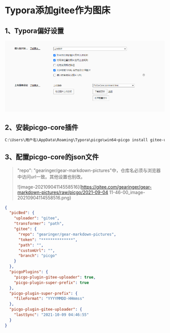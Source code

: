 # Typora添加gitee作为图床

## 1、Typora偏好设置

![](https://raw.githubusercontent.com/Gearinger/GearSetting/main/picgo/2021-09-04%2011-42-21_image-20210904113659514.png)

## 2、安装picgo-core插件

```sh
C:\Users\用户名\AppData\Roaming\Typora\picgo\win64>picgo install gitee-uploader super-prefix
```

## 3、配置picgo-core的json文件

> "repo": "gearinger/gear-markdown-pictures"中，仓库名必须与浏览器中访问url一致。其他设置也别改。
> 
> ![image-20210904114558516](https://gitee.com/gearinger/gear-markdown-pictures/raw/picgo/2021-09-04 11-46-00_image-20210904114558516.png)

```json
{
  "picBed": {
    "uploader": "gitee",
    "transformer": "path",
    "gitee": {
      "repo": "gearinger/gear-markdown-pictures",
      "token": "**************",
      "path": "",
      "customUrl": "",
      "branch": "picgo"
    }
  },
  "picgoPlugins": {
    "picgo-plugin-gitee-uploader": true,
    "picgo-plugin-super-prefix": true
  },
  "picgo-plugin-super-prefix": {
    "fileFormat": "YYYYMMDD-HHmmss"
  },
  "picgo-plugin-gitee-uploader": {
    "lastSync": "2021-10-09 04:46:55"
  }
}
```
